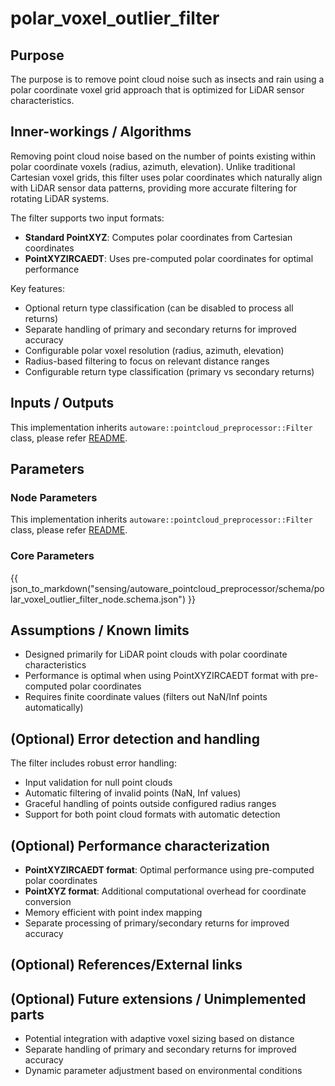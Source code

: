 # polar_voxel_outlier_filter

## Purpose

The purpose is to remove point cloud noise such as insects and rain using a polar coordinate voxel grid approach that is optimized for LiDAR sensor characteristics.

## Inner-workings / Algorithms

Removing point cloud noise based on the number of points existing within polar coordinate voxels (radius, azimuth, elevation). Unlike traditional Cartesian voxel grids, this filter uses polar coordinates which naturally align with LiDAR sensor data patterns, providing more accurate filtering for rotating LiDAR systems.

The filter supports two input formats:
- **Standard PointXYZ**: Computes polar coordinates from Cartesian coordinates
- **PointXYZIRCAEDT**: Uses pre-computed polar coordinates for optimal performance

Key features:
- Optional return type classification (can be disabled to process all returns)
- Separate handling of primary and secondary returns for improved accuracy
- Configurable polar voxel resolution (radius, azimuth, elevation)
- Radius-based filtering to focus on relevant distance ranges
- Configurable return type classification (primary vs secondary returns)

## Inputs / Outputs

This implementation inherits `autoware::pointcloud_preprocessor::Filter` class, please refer [README](../README.md).

## Parameters

### Node Parameters

This implementation inherits `autoware::pointcloud_preprocessor::Filter` class, please refer [README](../README.md).

### Core Parameters

{{ json_to_markdown("sensing/autoware_pointcloud_preprocessor/schema/polar_voxel_outlier_filter_node.schema.json") }}

## Assumptions / Known limits

- Designed primarily for LiDAR point clouds with polar coordinate characteristics
- Performance is optimal when using PointXYZIRCAEDT format with pre-computed polar coordinates
- Requires finite coordinate values (filters out NaN/Inf points automatically)

## (Optional) Error detection and handling

The filter includes robust error handling:
- Input validation for null point clouds
- Automatic filtering of invalid points (NaN, Inf values)
- Graceful handling of points outside configured radius ranges
- Support for both point cloud formats with automatic detection

## (Optional) Performance characterization

- **PointXYZIRCAEDT format**: Optimal performance using pre-computed polar coordinates
- **PointXYZ format**: Additional computational overhead for coordinate conversion
- Memory efficient with point index mapping
- Separate processing of primary/secondary returns for improved accuracy

## (Optional) References/External links

## (Optional) Future extensions / Unimplemented parts

- Potential integration with adaptive voxel sizing based on distance
- Separate handling of primary and secondary returns for improved accuracy
- Dynamic parameter adjustment based on environmental conditions

